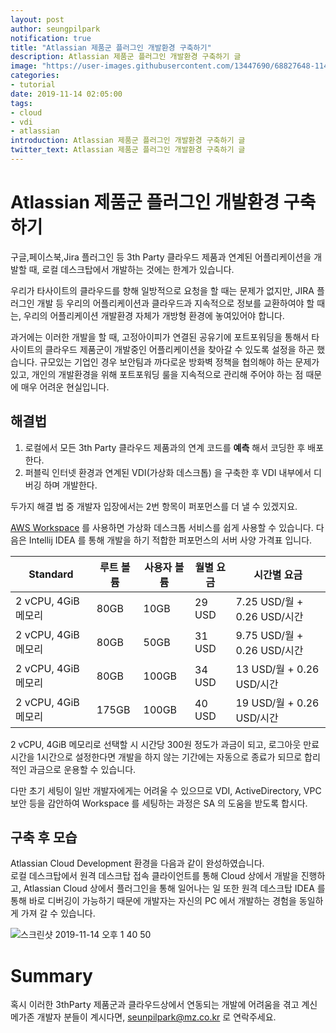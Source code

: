 ```yaml
---
layout: post
author: seungpilpark
notification: true
title: "Atlassian 제품군 플러그인 개발환경 구축하기"
description: Atlassian 제품군 플러그인 개발환경 구축하기 글
image: "https://user-images.githubusercontent.com/13447690/68827648-1141ef80-06e6-11ea-8ad8-e5eef2a82bdc.png"
categories:
- tutorial
date: 2019-11-14 02:05:00
tags:
- cloud
- vdi
- atlassian
introduction: Atlassian 제품군 플러그인 개발환경 구축하기 글
twitter_text: Atlassian 제품군 플러그인 개발환경 구축하기 글
---
```


# Atlassian 제품군 플러그인 개발환경 구축하기

구글,페이스북,Jira 플러그인 등 3th Party 클라우드 제품과 연계된 어플리케이션을 개발할 때, 로컬 데스크탑에서 개발하는 것에는 한계가 있습니다.

우리가 타사이트의 클라우드를 향해 일방적으로 요청을 할 때는 문제가 없지만, JIRA 플러그인 개발 등 우리의 어플리케이션과 클라우드과 지속적으로 정보를 교환하여야 할 때는, 우리의 어플리케이션 개발환경 자체가 개방형 환경에 놓여있어야 합니다.

과거에는 이러한 개발을 할 때, 고정아이피가 연결된 공유기에 포트포워딩을 통해서 타사이트의 클라우드 제품군이 개발중인 어플리케이션을 찾아갈 수 있도록 설정을 하곤 했습니다. 규모있는 기업인 경우 보안팀과 까다로운 방화벽 정책을 협의해야 하는 문제가 있고, 개인의 개발환경을 위해 포트포워딩 룰을 지속적으로 관리해 주어야 하는 점 때문에 매우 어려운 현실입니다.

## 해결법
1. 로컬에서 모든 3th Party 클라우드 제품과의 연계 코드를 **예측** 해서 코딩한 후 배포한다.
2. 퍼블릭 인터넷 환경과 연계된 VDI(가상화 데스크톱) 을 구축한 후 VDI 내부에서 디버깅 하며 개발한다.

두가지 해결 법 중 개발자 입장에서는 2번 항목이 퍼포먼스를 더 낼 수 있겠지요.

[AWS Workspace](https://aws.amazon.com/ko/workspaces/?nc=sn&loc=1) 를 사용하면 가상화 데스크톱 서비스를 쉽게 사용할 수 있습니다. 다음은 Intellij IDEA 를 통해 개발을 하기 적합한 퍼포먼스의 서버 사양 가격표 입니다.

| Standard            | 루트 볼륨 | 사용자 볼륨 | 월별 요금 | 시간별 요금                 |
|---------------------|-----------|-------------|-----------|-----------------------------|
| 2 vCPU, 4GiB 메모리 | 80GB      | 10GB        | 29 USD    | 7.25 USD/월 + 0.26 USD/시간 |
| 2 vCPU, 4GiB 메모리 | 80GB      | 50GB        | 31 USD    | 9.75 USD/월 + 0.26 USD/시간 |
| 2 vCPU, 4GiB 메모리 | 80GB      | 100GB       | 34 USD    | 13 USD/월 + 0.26 USD/시간   |
| 2 vCPU, 4GiB 메모리 | 175GB     | 100GB       | 40 USD    | 19 USD/월 + 0.26 USD/시간   |

2 vCPU, 4GiB 메모리로 선택할 시 시간당 300원 정도가 과금이 되고, 로그아웃 만료시간을 1시간으로 설정한다면 개발을 하지 않는 기간에는 자동으로 종료가 되므로 합리적인 과금으로 운용할 수 있습니다.

다만 초기 세팅이 일반 개발자에게는 어려울 수 있으므로 VDI, ActiveDirectory, VPC 보안 등을 감안하여 Workspace 를 세팅하는 과정은 SA 의 도움을 받도록 합시다.

## 구축 후 모습

Atlassian Cloud Development 환경을 다음과 같이 완성하였습니다.  
로컬 데스크탑에서 원격 데스크탑 접속 클라이언트를 통해 Cloud 상에서 개발을 진행하고, Atlassian Cloud 상에서 플러그인을 통해 일어나는 일 또한 원격 데스크탑 IDEA 를 통해 바로 디버깅이 가능하기 때문에 개발자는 자신의 PC 에서 개발하는 경험을 동일하게 가져 갈 수 있습니다.

![스크린샷 2019-11-14 오후 1 40 50](https://user-images.githubusercontent.com/13447690/68827273-b78cf580-06e4-11ea-8917-953cd17162ca.png)

# Summary

혹시 이러한 3thParty 제품군과 클라우드상에서 연동되는 개발에 어려움을 겪고 계신 메가존 개발자 분들이 계시다면, seunpilpark@mz.co.kr 로 연락주세요.









